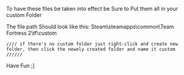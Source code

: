 To have these files be taken into effect be Sure to Put them all in your custom Folder

The file path Should look like this: Steam\steamapps\common\Team Fortress 2\tf\custom
                            
    //// if there's no custom folder just right-click and create new folder, then click the newely created folder and name it custom  //////


Have Fun ;]
